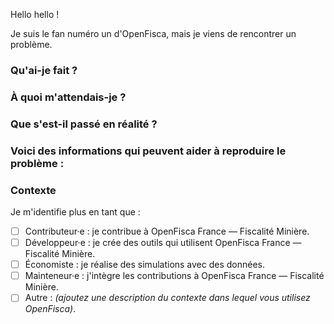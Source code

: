 Hello hello !

Je suis le fan numéro un d'OpenFisca, mais je viens de rencontrer un problème.

### Qu'ai-je fait ?


### À quoi m'attendais-je ?


### Que s'est-il passé en réalité ?


### Voici des informations qui peuvent aider à reproduire le problème :


### Contexte

Je m'identifie plus en tant que :

- [ ] Contributeur·e : je contribue à OpenFisca France — Fiscalité Minière.
- [ ] Développeur·e : je crée des outils qui utilisent OpenFisca France — Fiscalité Minière.
- [ ] Économiste : je réalise des simulations avec des données.
- [ ] Mainteneur·e : j'intègre les contributions à OpenFisca France — Fiscalité Minière.
- [ ] Autre : _(ajoutez une description du contexte dans lequel vous utilisez OpenFisca)_.
